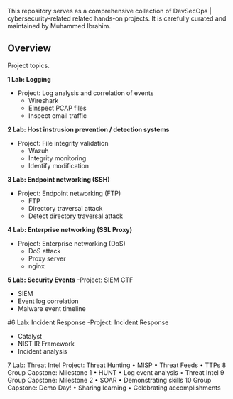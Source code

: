 This repository serves as a comprehensive collection of DevSecOps | cybersecurity-related related hands-on projects. 
It is carefully curated and maintained by Muhammed Ibrahim.
## Overview
Project topics. 

**1	Lab: Logging**
- Project: Log analysis and correlation of events
  - Wireshark
  - EInspect PCAP files
  - Inspect email traffic
    
**2	Lab: Host instrusion prevention / detection systems**
- Project: File integrity validation
  - Wazuh
  - Integrity monitoring
  - Identify modification
    
**3	Lab: Endpoint networking (SSH)**
- Project: Endpoint networking (FTP)
  - FTP
  - Directory traversal attack
  - Detect directory traversal attack
    
**4	Lab: Enterprise networking (SSL Proxy)**
- Project: Enterprise networking (DoS)
  - DoS attack
  - Proxy server
  - nginx
    
**5	Lab: Security Events**
-Project: SIEM CTF
  - SIEM
  - Event log correlation
  - Malware event timeline
    
#6	Lab: Incident Response
-Project: Incident Response
  - Catalyst
  - NIST IR Framework
  - Incident analysis

7	Lab: Threat Intel
Project: Threat Hunting
• MISP
• Threat Feeds
• TTPs
8	Group Capstone: Milestone 1	• HUNT
• Log event analysis
• Threat Intel
9	Group Capstone: Milestone 2	• SOAR
• Demonstrating skills
10	Group Capstone: Demo Day!	• Sharing learning
• Celebrating accomplishments

